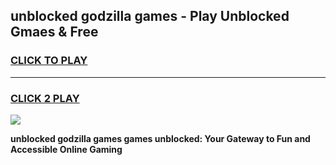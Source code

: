 
## unblocked godzilla games - Play Unblocked Gmaes & Free
<h3>
<a href="https://news.freeplayer.one?title=unblocked_godzilla_games&ref=16F">CLICK TO PLAY</a></h3>
<hr>

<h3>
<a href="https://news.freeplayer.one?title=unblocked_godzilla_games&ref=16F">CLICK 2 PLAY</a>
  
</h3>

<a href="https://news.freeplayer.one?title=unblocked_godzilla_games&ref=16F/"><img src="https://clearcache.store/games.png"></a>


**unblocked godzilla games games unblocked: Your Gateway to Fun and Accessible Online Gaming**
